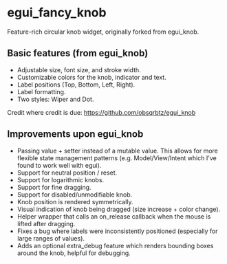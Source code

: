 # egui_fancy_knob

Feature-rich circular knob widget, originally forked from egui_knob.

## Basic features (from egui_knob)

* Adjustable size, font size, and stroke width.
* Customizable colors for the knob, indicator and text.
* Label positions (Top, Bottom, Left, Right).
* Label formatting.
* Two styles: Wiper and Dot.

Credit where credit is due: https://github.com/obsqrbtz/egui_knob

## Improvements upon egui_knob

* Passing value + setter instead of a mutable value. This allows for more flexible state management patterns (e.g. Model/View/Intent which I've found to work well with egui).
* Support for neutral position / reset.
* Support for logarithmic knobs.
* Support for fine dragging.
* Support for disabled/unmodifiable knob.
* Knob position is rendered symmetrically.
* Visual indication of knob being dragged (size increase + color change).
* Helper wrapper that calls an on_release callback when the mouse is lifted after dragging.
* Fixes a bug where labels were inconsistently positioned (especially for large ranges of values).
* Adds an optional extra_debug feature which renders bounding boxes around the knob, helpful for debugging.
